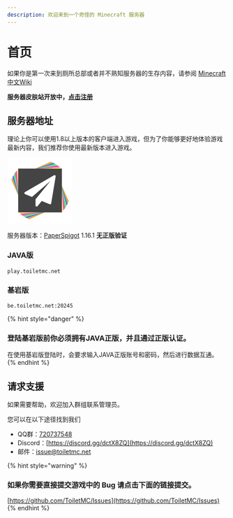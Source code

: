 ```yaml
---
description: 欢迎来到一个奇怪的 Minecraft 服务器
---
```


# 首页

如果你是第一次来到厕所总部或者并不熟知服务器的生存内容，请参阅 [Minecraft 中文Wiki](https://minecraft-zh.gamepedia.com/%E6%95%99%E7%A8%8B)

**服务器皮肤站开放中，**[**点击注册**](https://www.toiletmc.net/)

## 服务器地址

理论上你可以使用1.8以上版本的客户端进入游戏，但为了你能够更好地体验游戏最新内容，我们推荐你使用最新版本进入游戏。

![Using Paper](.gitbook/assets/150.png)

服务器版本：[PaperSpigot](https://papermc.io/) 1.16.1 **无正版验证**

### JAVA版

```text
play.toiletmc.net
```

### 基岩版

```text
be.toiletmc.net:20245
```

{% hint style="danger" %}
### **登陆基岩版前你必须拥有JAVA正版，并且通过正版认证。**

在使用基岩版登陆时，会要求输入JAVA正版账号和密码，然后进行数据互通。
{% endhint %}

## 请求支援

如果需要帮助，欢迎加入群组联系管理员。

您可以在以下途径找到我们

* QQ群：[720737548](https://jq.qq.com/?_wv=1027&k=0Nb6gZfJ)
* Discord：[https://discord.gg/dctX8ZQ](https://discord.gg/dctX8ZQ)
* 邮件：[issue@toiletmc.net](mailto:issue@toiletmc.net)

{% hint style="warning" %}
### 如果你需要直接提交游戏中的 Bug 请点击下面的链接提交。

[https://github.com/ToiletMC/Issues](https://github.com/ToiletMC/Issues)
{% endhint %}

